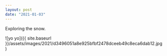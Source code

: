 ```yaml
---
layout: post
date: "2021-01-03"
---
```


Exploring the snow.

![yo yo]({{ site.baseurl }}/assets/images/2021/d3496051a8e925bfbf2478dceeb49c8eca6dab12.jpg)
